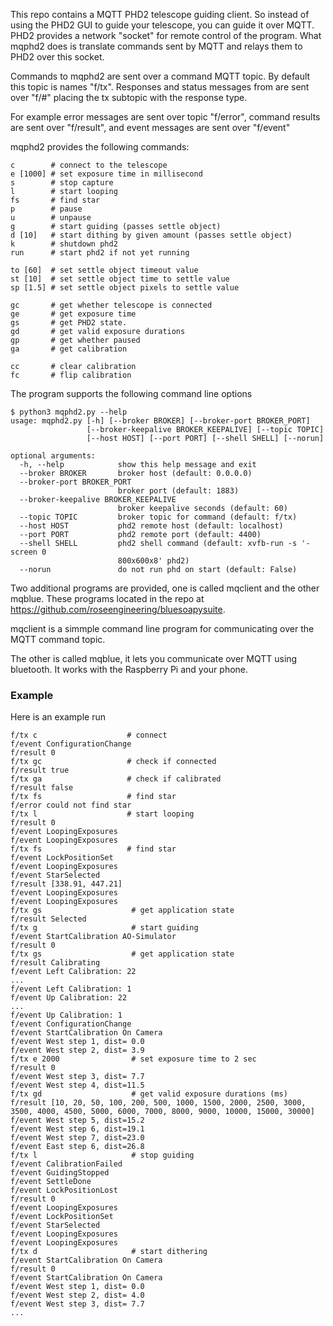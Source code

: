 This repo contains a MQTT PHD2 telescope 
guiding client.
So instead of using the PHD2 GUI to guide your telescope, you
can guide it over MQTT.  PHD2 provides a network "socket"
for remote control of the program.  What mqphd2 does
is translate commands sent by MQTT and relays them to
PHD2 over this socket.

Commands to mqphd2 are sent over a command MQTT topic.  By default
this topic is names "f/tx".  Responses and status messages
from are sent over "f/#" placing the tx subtopic with the response
type.

For example error messages are sent over topic "f/error", command
results are sent over "f/result", and event messages are sent over
"f/event"

mqphd2 provides the following commands:

```
c        # connect to the telescope
e [1000] # set exposure time in millisecond
s        # stop capture
l        # start looping
fs       # find star
p        # pause
u        # unpause
g        # start guiding (passes settle object)
d [10]   # start dithing by given amount (passes settle object)
k        # shutdown phd2
run      # start phd2 if not yet running

to [60]  # set settle object timeout value
st [10]  # set settle object time to settle value
sp [1.5] # set settle object pixels to settle value

gc       # get whether telescope is connected
ge       # get exposure time
gs       # get PHD2 state.
gd       # get valid exposure durations
gp       # get whether paused
ga       # get calibration

cc       # clear calibration
fc       # flip calibration
```

The program supports the following command line options


```
$ python3 mqphd2.py --help
usage: mqphd2.py [-h] [--broker BROKER] [--broker-port BROKER_PORT]
                 [--broker-keepalive BROKER_KEEPALIVE] [--topic TOPIC]
                 [--host HOST] [--port PORT] [--shell SHELL] [--norun]

optional arguments:
  -h, --help            show this help message and exit
  --broker BROKER       broker host (default: 0.0.0.0)
  --broker-port BROKER_PORT
                        broker port (default: 1883)
  --broker-keepalive BROKER_KEEPALIVE
                        broker keepalive seconds (default: 60)
  --topic TOPIC         broker topic for command (default: f/tx)
  --host HOST           phd2 remote host (default: localhost)
  --port PORT           phd2 remote port (default: 4400)
  --shell SHELL         phd2 shell command (default: xvfb-run -s '-screen 0
                        800x600x8' phd2)
  --norun               do not run phd on start (default: False)
```


Two additional programs are provided, one is called 
mqclient and the other mqblue.  These programs located in
the repo at https://github.com/roseengineering/bluesoapysuite.

mqclient is a simmple command line program for communicating
over the MQTT command topic.

The other is called mqblue, it lets you communicate over
MQTT using bluetooth.  It works with the Raspberry Pi
and your phone.

### Example

Here is an example run

```
f/tx c                    # connect
f/event ConfigurationChange
f/result 0
f/tx gc                   # check if connected
f/result true
f/tx ga                   # check if calibrated
f/result false
f/tx fs                   # find star
f/error could not find star
f/tx l                    # start looping
f/result 0
f/event LoopingExposures
f/event LoopingExposures
f/tx fs                   # find star
f/event LockPositionSet
f/event LoopingExposures
f/event StarSelected
f/result [338.91, 447.21]
f/event LoopingExposures
f/event LoopingExposures
f/tx gs                    # get application state
f/result Selected
f/tx g                     # start guiding
f/event StartCalibration AO-Simulator
f/result 0
f/tx gs                    # get application state
f/result Calibrating
f/event Left Calibration: 22
...
f/event Left Calibration: 1
f/event Up Calibration: 22
...
f/event Up Calibration: 1
f/event ConfigurationChange
f/event StartCalibration On Camera
f/event West step 1, dist= 0.0
f/event West step 2, dist= 3.9
f/tx e 2000                # set exposure time to 2 sec
f/result 0
f/event West step 3, dist= 7.7
f/event West step 4, dist=11.5
f/tx gd                    # get valid exposure durations (ms)
f/result [10, 20, 50, 100, 200, 500, 1000, 1500, 2000, 2500, 3000, 3500, 4000, 4500, 5000, 6000, 7000, 8000, 9000, 10000, 15000, 30000]
f/event West step 5, dist=15.2
f/event West step 6, dist=19.1
f/event West step 7, dist=23.0
f/event East step 6, dist=26.8
f/tx l                     # stop guiding
f/event CalibrationFailed
f/event GuidingStopped
f/event SettleDone
f/event LockPositionLost
f/result 0
f/event LoopingExposures
f/event LockPositionSet
f/event StarSelected
f/event LoopingExposures
f/event LoopingExposures
f/tx d                     # start dithering
f/event StartCalibration On Camera
f/result 0
f/event StartCalibration On Camera
f/event West step 1, dist= 0.0
f/event West step 2, dist= 4.0
f/event West step 3, dist= 7.7
...
```


